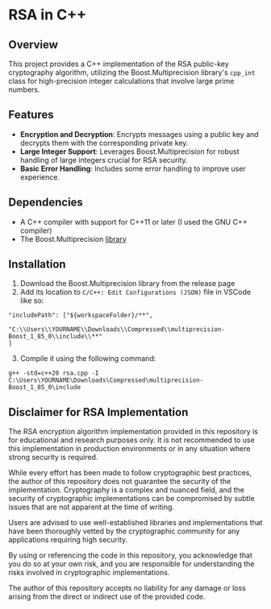 # RSA in C++

## Overview
This project provides a C++ implementation of the RSA public-key cryptography algorithm, utilizing the Boost.Multiprecision library's `cpp_int` class for high-precision integer calculations that involve large prime numbers.

## Features
- **Encryption and Decryption**: Encrypts messages using a public key and decrypts them with the corresponding private key.
- **Large Integer Support**: Leverages Boost.Multiprecision for robust handling of large integers crucial for RSA security.
- **Basic Error Handling**: Includes some error handling to improve user experience.

## Dependencies
- A C++ compiler with support for C++11 or later (I used the GNU C++ compiler)
- The Boost.Multiprecision [library](https://github.com/boostorg/multiprecision)

## Installation
1. Download the Boost.Multiprecision library from the release page
2. Add its location to `C/C++: Edit Configurations (JSON)` file in VSCode like so:
```
"includePath": ["${workspaceFolder}/**",
                "C:\\Users\\YOURNAME\\Downloads\\Compressed\\multiprecision-Boost_1_85_0\\include\\**"
]
```
3. Compile it using the following command:
```
g++ -std=c++20 rsa.cpp -I C:\Users\YOURNAME\Downloads\Compressed\multiprecision-Boost_1_85_0\include
```

## Disclaimer for RSA Implementation

The RSA encryption algorithm implementation provided in this repository is for educational and research purposes only. It is not recommended to use this implementation in production environments or in any situation where strong security is required.

While every effort has been made to follow cryptographic best practices, the author of this repository does not guarantee the security of the implementation. Cryptography is a complex and nuanced field, and the security of cryptographic implementations can be compromised by subtle issues that are not apparent at the time of writing.

Users are advised to use well-established libraries and implementations that have been thoroughly vetted by the cryptographic community for any applications requiring high security.

By using or referencing the code in this repository, you acknowledge that you do so at your own risk, and you are responsible for understanding the risks involved in cryptographic implementations.

The author of this repository accepts no liability for any damage or loss arising from the direct or indirect use of the provided code.
